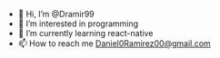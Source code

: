 - 👋 Hi, I’m @Dramir99
- 👀 I’m interested in programming
- 🌱 I’m currently learning react-native
- 📫 How to reach me Daniel0Ramirez00@gmail.com

<!---
Dramir99/Dramir99 is a ✨ special ✨ repository because its `README.md` (this file) appears on your GitHub profile.
You can click the Preview link to take a look at your changes.
--->
